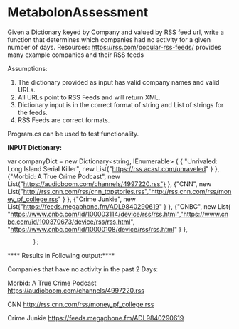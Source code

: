 # MetabolonAssessment
Given a Dictionary keyed by Company and valued by RSS feed url, write a function that determines which companies had no activity for a given number of days.
Resources: https://rss.com/popular-rss-feeds/ provides many example companies and their RSS feeds

Assumptions:
1. The dictionary provided as input has valid company names and valid URLs.
2. All URLs point to RSS Feeds and will return XML.
3. Dictionary input is in the correct format of string and List of strings for the feeds.
4. RSS Feeds are correct formats.


Program.cs can be used to test functionality.

**INPUT Dictionary:**

var companyDict = new Dictionary<string, IEnumerable<string>>
            {
                { "Unrivaled: Long Island Serial Killer", new List<string>{"https://rss.acast.com/unraveled" } },
                {"Morbid: A True Crime Podcast", new List<string>{"https://audioboom.com/channels/4997220.rss"} },
                {"CNN", new List<string>{"http://rss.cnn.com/rss/cnn_topstories.rss","http://rss.cnn.com/rss/money_pf_college.rss" } },
                {"Crime Junkie", new List<string>{"https://feeds.megaphone.fm/ADL9840290619" } },
                {"CNBC", new List<string>{ "https://www.cnbc.com/id/100003114/device/rss/rss.html","https://www.cnbc.com/id/100370673/device/rss/rss.html",         "https://www.cnbc.com/id/10000108/device/rss/rss.html" } },

            };
            
  
 **** Results in Following output:****
 
  Companies that have no activity in the past 2 Days:

  Morbid: A True Crime Podcast
        https://audioboom.com/channels/4997220.rss

  CNN
        http://rss.cnn.com/rss/money_pf_college.rss

  Crime Junkie
        https://feeds.megaphone.fm/ADL9840290619
